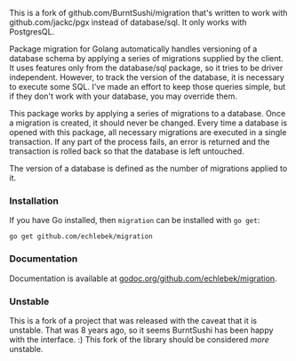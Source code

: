 This is a fork of github.com/BurntSushi/migration that's written to work with
github.com/jackc/pgx instead of database/sql. It only works with PostgresQL.

Package migration for Golang automatically handles versioning of a database 
schema by applying a series of migrations supplied by the client. It uses 
features only from the database/sql package, so it tries to be driver 
independent. However, to track the version of the database, it is necessary to 
execute some SQL. I've made an effort to keep those queries simple, but if they 
don't work with your database, you may override them.

This package works by applying a series of migrations to a database. Once a 
migration is created, it should never be changed. Every time a database is 
opened with this package, all necessary migrations are executed in a single 
transaction. If any part of the process fails, an error is returned and the 
transaction is rolled back so that the database is left untouched.

The version of a database is defined as the number of migrations applied to it.


### Installation

If you have Go installed, then  `migration` can be installed with `go get`:

    go get github.com/echlebek/migration


### Documentation

Documentation is available at
[godoc.org/github.com/echlebek/migration](http://godoc.org/github.com/echlebek/migration).


### Unstable

This is a fork of a project that was released with the caveat that it is unstable.
That was 8 years ago, so it seems BurntSushi has been happy with the interface. :)
This fork of the library should be considered *more* unstable.
